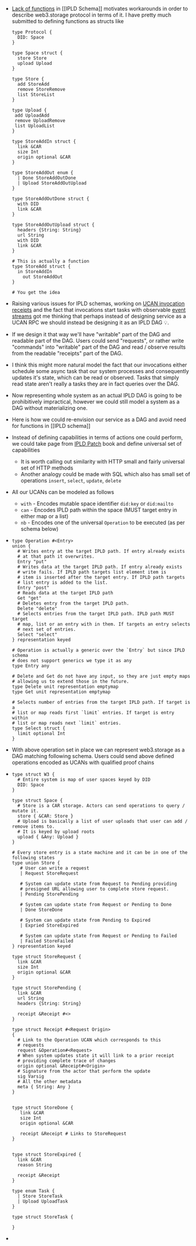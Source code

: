 - [Lack of functions](https://github.com/ipld/ipld/issues/263) in [[IPLD Schema]] motivates workarounds in order to describe web3.storage protocol in terms of it. I have pretty much submitted to defining functions as structs like
  
  ```ipldsch
  type Protocol {
    DID: Space
  }
  
  type Space struct {
    store Store
    upload Upload
  }
  
  type Store {
    add StoreAdd
    remove StoreRemove
    list StoreList
  }
  
  type Upload {
   add UploadAdd
   remove UploadRemove
   list UploadList
  }
  
  type StoreAddIn struct {
    link &CAR
    size Int
    origin optional &CAR
  }
  
  type StoreAddOut enum {
    | Done StoreAddOutDone 
    | Upload StoreAddOutUpload
  }
  
  type StoreAddOutDone struct {
    with DID
    link &CAR
  }
  
  type StoreAddOutUpload struct {
    headers {String: String}
    url String
    with DID
    link &CAR
  }
  
  # This is actually a function
  type StoreAdd struct {
  	in StoreAddIn
      out StoreAddOut
  }
  
  # You get the idea
  ```
- Raising various issues for IPLD schemas, working on [UCAN invocation receipts](https://github.com/web3-storage/ucanto/issues/151) and the fact that invocations start tasks with observable [event streams](https://github.com/web3-storage/w3infra/issues/117) got me thinking that perhaps instead of designing service as a UCAN RPC we should instead be designing it as an IPLD DAG 💡.
- If we design it that way we'll have "writable" part of the DAG and readable part of the DAG. Users could send "requests", or rather write "commands" into "writable" part of the DAG and read / observe results from the readable "receipts" part of the DAG.
- I think this might more natural model the fact that our invocations either schedule some async task that our system processes and consequently updates it's state, which can be read or observed. Tasks that simply read state aren't really a tasks they are in fact queries over the DAG.
- Now representing whole system as an actual IPLD DAG is going to be prohibitively impractical, however we could still model a system as a DAG without materializing one.
- Here is how we could re-envision our service as a DAG and avoid need for functions in [[IPLD schema]]
- Instead of defining capabilities in terms of actions one could perform, we could take page from [IPLD Patch](https://ipld.io/specs/patch/fixtures/fixtures-1/) book and define universal set of capabilities
	- It is worth calling out similarity with HTTP small and fairly universal set of HTTP methods
	- Another analogy could be made with SQL which also has small set of operations `insert`, `select`, `update`, `delete`
- All our UCANs can be modeled as follows
	- `with` - Encodes mutable space identifier `did:key` or `did:mailto`
	- `can` - Encodes IPLD path within the space (MUST target entry in either map or a list)
	- `nb` - Encodes one of the universal `Operation` to be executed (as per schema below)
- ```ipldsch
  type Operation #<Entry>
  union {
    # Writes entry at the target IPLD path. If entry already exists
    # at that path it overwrites.
    Entry "put"
    # Writes data at the target IPLD path. If entry already exists
    # write fails. If IPLD path targets list element item is
    # item is inserted after the target entry. If IPLD path targets
    # list entry is added to the list.
    Entry "post"
    # Reads data at the target IPLD path
    Get "get"
    # Deletes entry from the target IPLD path. 
    Delete "delete"
    # Selects entries from the target IPLD path. IPLD path MUST target
    # map, list or an entry with in them. If targets an entry selects
    # next set of entries.
    Select "select"
  } representation keyed
  
  # Operation is actually a generic over the `Entry` but since IPLD schema
  # does not support generics we type it as any
  type Entry any
  
  # Delete and Get do not have any input, so they are just empty maps
  # allowing us to extend those in the future.
  type Delete unit representation emptymap
  type Get unit representation emptymap
  
  # Selects number of entries from the target IPLD path. If target is a
  # list or map reads first `limit` entries. If target is entry within
  # list or map reads next `limit` entries.
  type Select struct {
    limit optional Int
  }
  ```
- With above operation set in place we can represent web3.storage as a DAG matching following schema. Users could send above defined operations encoded as UCANs with qualified proof chains
- ```ipldsch
  type struct W3 {
    # Entire system is map of user spaces keyed by DID
    DID: Space
  }
  
  type struct Space {
    # Store is a CAR storage. Actors can send operations to query / mutate it.
    store { &CAR: Store }
    # Upload is basically a list of user uploads that user can add / remove items to.
    # It is keyed by upload roots
    upload { &Any: Upload }
  }
  
  # Every store entry is a state machine and it can be in one of the following states
  type union Store {
     # User can write a request
     | Request StoreRequest
     
     # System can update state from Request to Pending providing
     # presigned URL allowing user to complete store request.
     | Pending StorePending
     
     # System can update state from Request or Pending to Done
     | Done StoreDone
     
     # System can update state from Pending to Expired
     | Expried StoreExpired
     
     # System can update state from Request or Pending to Failed
     | Failed StoreFailed
  } representation keyed
  
  type struct StoreRequest {
    link &CAR
    size Int
    origin optional &CAR
  }
  
  type struct StorePending {
    link &CAR
    url String
    headers {String: String}
    
    receipt &Receipt #<>
  }
  
  type struct Receipt #<Request Origin>
  {
    # Link to the Operation UCAN which corresponds to this
    # requests
    request &Operation#<Request>
    # When system updates state it will link to a prior receipt
    # providing complete trace of changes
    origin optional &Receipt#<Origin>
    # Signature from the actor that perform the update
    sig Varsig
    # All the other metadata
    meta { String: Any }
  }
  
  
  type struct StoreDone {
     link &CAR
     size Int
     origin optional &CAR
     
     receipt &Receipt # Links to StoreRequest
  }
  
  
  type struct StoreExpired {
    link &CAR
    reason String
    
    receipt &Receipt
  }
  
  type enum Task {
    | Store StoreTask
    | Upload UploadTask
  }
  
  type struct StoreTask {
  
  }
  ```
-